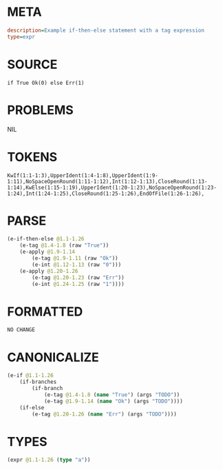 # META
~~~ini
description=Example if-then-else statement with a tag expression
type=expr
~~~
# SOURCE
~~~roc
if True Ok(0) else Err(1)
~~~
# PROBLEMS
NIL
# TOKENS
~~~zig
KwIf(1:1-1:3),UpperIdent(1:4-1:8),UpperIdent(1:9-1:11),NoSpaceOpenRound(1:11-1:12),Int(1:12-1:13),CloseRound(1:13-1:14),KwElse(1:15-1:19),UpperIdent(1:20-1:23),NoSpaceOpenRound(1:23-1:24),Int(1:24-1:25),CloseRound(1:25-1:26),EndOfFile(1:26-1:26),
~~~
# PARSE
~~~clojure
(e-if-then-else @1.1-1.26
	(e-tag @1.4-1.8 (raw "True"))
	(e-apply @1.9-1.14
		(e-tag @1.9-1.11 (raw "Ok"))
		(e-int @1.12-1.13 (raw "0")))
	(e-apply @1.20-1.26
		(e-tag @1.20-1.23 (raw "Err"))
		(e-int @1.24-1.25 (raw "1"))))
~~~
# FORMATTED
~~~roc
NO CHANGE
~~~
# CANONICALIZE
~~~clojure
(e-if @1.1-1.26
	(if-branches
		(if-branch
			(e-tag @1.4-1.8 (name "True") (args "TODO"))
			(e-tag @1.9-1.14 (name "Ok") (args "TODO"))))
	(if-else
		(e-tag @1.20-1.26 (name "Err") (args "TODO"))))
~~~
# TYPES
~~~clojure
(expr @1.1-1.26 (type "a"))
~~~
